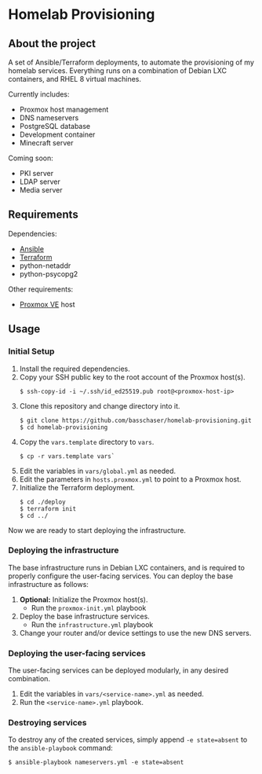 # Homelab Provisioning

## About the project
A set of Ansible/Terraform deployments, to automate the provisioning of my homelab services. Everything runs on a combination of Debian LXC containers, and RHEL 8 virtual machines.

Currently includes:
- Proxmox host management
- DNS nameservers
- PostgreSQL database
- Development container
- Minecraft server

Coming soon:
- PKI server
- LDAP server
- Media server

## Requirements
Dependencies:
- [Ansible](https://www.ansible.com/)
- [Terraform](https://www.terraform.io/)
- python-netaddr
- python-psycopg2

Other requirements:
- [Proxmox VE](https://www.proxmox.com/) host


## Usage

### Initial Setup
1. Install the required dependencies.
2. Copy your SSH public key to the root account of the Proxmox host(s).
   ```
   $ ssh-copy-id -i ~/.ssh/id_ed25519.pub root@<proxmox-host-ip>
   ```
3. Clone this repository and change directory into it.
   ```
   $ git clone https://github.com/basschaser/homelab-provisioning.git
   $ cd homelab-provisioning
   ```
4. Copy the `vars.template` directory to `vars`.
   ```
   $ cp -r vars.template vars`
   ```
5. Edit the variables in `vars/global.yml` as needed.
6. Edit the parameters in `hosts.proxmox.yml` to point to a Proxmox host.
7. Initialize the Terraform deployment.
   ```
   $ cd ./deploy
   $ terraform init
   $ cd ../
   ```

Now we are ready to start deploying the infrastructure.

### Deploying the infrastructure
The base infrastructure runs in Debian LXC containers, and is required to properly configure the user-facing services. You can deploy the base infrastructure as follows:
1. **Optional:** Initialize the Proxmox host(s).
   * Run the `proxmox-init.yml` playbook
2. Deploy the base infrastructure services.
   * Run the `infrastructure.yml` playbook
3. Change your router and/or device settings to use the new DNS servers.

### Deploying the user-facing services
The user-facing services can be deployed modularly, in any desired combination.

1. Edit the variables in `vars/<service-name>.yml` as needed.
2. Run the `<service-name>.yml` playbook.

### Destroying services
To destroy any of the created services, simply append `-e state=absent` to the `ansible-playbook` command:
```
$ ansible-playbook nameservers.yml -e state=absent
```
